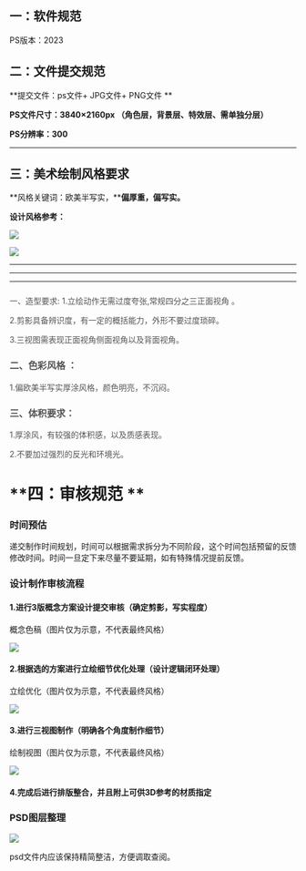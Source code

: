 

## **一：软件规范**
PS版本：2023



## **二：文件提交规范**
**提交文件：ps文件+ JPG文件+ PNG文件  **

**PS文件尺寸：3840×2160px （角色层，背景层、特效层、需单独分层）**

**PS分辨率：300**

****

## 三：美术绘制风格要求


**风格关键词：欧美半写实，****偏厚重，偏写实。**



**设计风格参考：**



![](https://cdn.nlark.com/yuque/0/2024/jpeg/43256966/1722246251380-5100c22b-c65d-43b0-90c5-572ab1a3d271.jpeg)



![](https://cdn.nlark.com/yuque/0/2024/jpeg/43256966/1722251106874-36864208-7be0-4664-9b6a-4eca1cd54e74.jpeg)

****

****

****

###    
<font style="color:rgb(84, 84, 84);"> 一、造型要求: </font>
<font style="color:rgb(84, 84, 84);">1.立绘动作无需过度夸张,常规四分之三正面视角 。</font>

<font style="color:rgb(84, 84, 84);">2.剪影具备辨识度，有一定的概括能力，外形不要过度琐碎。</font>

<font style="color:rgb(84, 84, 84);">3.三视图需表现正面视角侧面视角以及背面视角。</font>

### <font style="color:rgb(84, 84, 84);">二、色彩风格 ： </font>
<font style="color:rgb(84, 84, 84);">1.偏欧美半写实厚涂风格，颜色明亮，不沉闷。</font>

### <font style="color:rgb(84, 84, 84);">三、体积要求：</font>
<font style="color:rgb(84, 84, 84);"> 1.厚涂风，有较强的体积感，以及质感表现。</font>

<font style="color:rgb(84, 84, 84);"> 2.不要加过强烈的反光和环境光。</font>

<font style="color:rgb(84, 84, 84);"></font>

#### <font style="color:rgb(84, 84, 84);"></font>
# **四：审核规范  **
### **时间预估**
递交制作时间规划，时间可以根据需求拆分为不同阶段，这个时间包括预留的反馈修改时间。时间一旦定下来尽量不要延期，如有特殊情况提前反馈。



### **设计制作审核流程**  
#### 1.进行3版概念方案设计提交审核（确定剪影，写实程度）
概念色稿（图片仅为示意，不代表最终风格）

![](https://cdn.nlark.com/yuque/0/2024/jpeg/43256966/1722306645977-04a33715-1b8c-4547-a3f5-905d912999d7.jpeg)

#### 2.根据选的方案进行立绘细节优化处理（设计逻辑闭环处理）
立绘优化（图片仅为示意，不代表最终风格）

![](https://cdn.nlark.com/yuque/0/2024/jpeg/43256966/1722314750781-835b640a-eb61-4391-99dd-50b9b1ff197e.jpeg)

#### 3.进行三视图制作（明确各个角度制作细节）  
绘制视图（图片仅为示意，不代表最终风格）

![](https://cdn.nlark.com/yuque/0/2024/jpeg/43256966/1722307472858-bbf16bf9-5631-4091-9938-49d0926aee9f.jpeg)

#### 4.完成后进行排版整合，并且附上可供3D参考的材质指定


### **PSD图层整理**
![](https://cdn.nlark.com/yuque/0/2024/png/43256966/1722250723558-aa0e5e29-ef3f-4f33-9cfb-3af97fbf92c3.png)

psd文件内应该保持精简整洁，方便调取查阅。



### 
